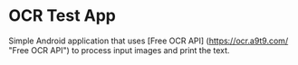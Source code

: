 # OCR Test App
Simple Android application that uses [Free OCR API] (https://ocr.a9t9.com/ "Free OCR API") to process input images and print the text.
